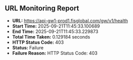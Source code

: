 ## URL Monitoring Report

- **URL:** https://api-gw1-prod1.fisglobal.com/gw/v1/health
- **Start Time:** 2025-09-21T11:45:33.100689
- **End Time:** 2025-09-21T11:45:33.229873
- **Total Time Taken:** 0.129184 seconds
- **HTTP Status Code:** 403
- **Status:** Failure
- **Failure Reason:** HTTP Status Code: 403
